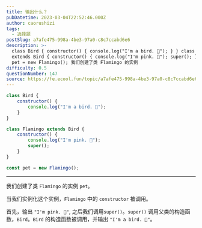 ```yaml
---
title: 输出什么？
pubDatetime: 2023-03-04T22:52:46.000Z
author: caorushizi
tags:
  - 选择题
postSlug: a7afe475-998a-4be3-97a0-c8c7ccabd6e6
description: >-
  class Bird { constructor() { console.log("I'm a bird. 🦢"); } } class Flamingo
  extends Bird { constructor() { console.log("I'm pink. 🌸"); super(); } } const
  pet = new Flamingo(); 我们创建了类 Flamingo 的实例 
difficulty: 0.5
questionNumber: 147
source: https://fe.ecool.fun/topic/a7afe475-998a-4be3-97a0-c8c7ccabd6e6
---
```


```javascript
class Bird {
	constructor() {
		console.log("I'm a bird. 🦢");
	}
}

class Flamingo extends Bird {
	constructor() {
		console.log("I'm pink. 🌸");
		super();
	}
}

const pet = new Flamingo();
```

---

我们创建了类 `Flamingo` 的实例 `pet`。

当我们实例化这个实例，`Flamingo` 中的 `constructor` 被调用。

首先，输出 `"I'm pink. 🌸"`, 之后我们调用`super()`。`super()` 调用父类的构造函数，`Bird`。`Bird` 的构造函数被调用，并输出 `"I'm a bird. 🦢"`。
